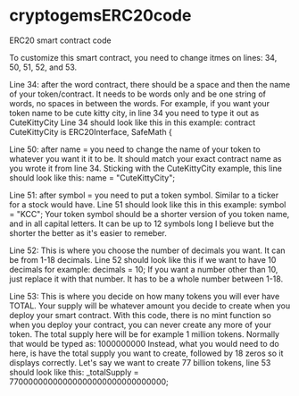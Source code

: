 # cryptogemsERC20code
ERC20 smart contract code

To customize this smart contract, you need to change itmes on lines: 34, 50, 51, 52, and 53.

Line 34: after the word contract, there should be a space and then the name of your token/contract. It needs to be words only and be one string of words, no spaces in between the words.
For example, if you want your token name to be cute kitty city, in line 34 you need to type it out as CuteKittyCity
Line 34 should look like this in this example: contract CuteKittyCity is ERC20Interface, SafeMath {

Line 50: after name = you need to change the name of your token to whatever you want it it to be. It should match your exact contract name as you wrote it from line 34.
Sticking with the CuteKittyCity example, this line should look like this: name = "CuteKittyCity";

Line 51: after symbol = you need to put a token symbol. Similar to a ticker for a stock would have. 
Line 51 should look like this in this example: symbol = "KCC";
Your token symbol should be a shorter version of you token name, and in all capital letters. It can be up to 12 symbols long I believe but the shorter the better as it's easier to remeber.

Line 52: This is where you choose the number of decimals you want. It can be from 1-18 decimals.
Line 52 should look like this if we want to have 10 decimals for example: decimals = 10;
If you want a number other than 10, just replace it with that number. It has to be a whole number between 1-18.

Line 53: This is where you decide on how many tokens you will ever have TOTAL. 
Your supply will be whatever amount you decide to create when you deploy your smart contract. With this code, there is no mint function so when you deploy your contract, you can never create any more of your token.
The total supply here will be for example 1 million tokens. Normally that would be typed as: 1000000000
Instead, what you would need to do here, is have the total supply you want to create, followed by 18 zeros so it displays correctly.
Let's say we want to create 77 billion tokens, line 53 should look like this: _totalSupply = 77000000000000000000000000000000;

